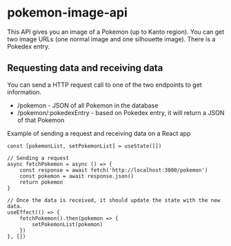 # pokemon-image-api
This API gives you an image of a Pokemon (up to Kanto region). You can get two image URLs (one normal image and one silhouette image). There is a Pokedex entry.

## Requesting data and receiving data
You can send a HTTP request call to one of the two endpoints to get information. 
* /pokemon - JSON of all Pokemon in the database
* /pokemon/:pokedexEntry - based on Pokedex entry, it will return a JSON of that Pokemon

Example of sending a request and receiving data on a React app
```
const [pokemonList, setPokemonList] = useState([])

// Sending a request
async fetchPokemon = async () => {
    const response = await fetch('http://localhost:3000/pokemon')
    const pokemon = await response.json()
    return pokemon
}

// Once the data is received, it should update the state with the new data.
useEffect(() => {
    fetchPokemon().then(pokemon => {
        setPokemonList(pokemon)
    })
}, [])
```
